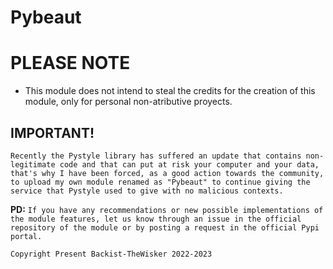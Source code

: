 # Pybeaut

# PLEASE NOTE
- This module does not intend to steal the credits for the creation of this module, only for personal non-atributive proyects.

## IMPORTANT!
```Recently the Pystyle library has suffered an update that contains non-legitimate code and that can put at risk your computer and your data, that's why I have been forced, as a good action towards the community, to upload my own module renamed as "Pybeaut" to continue giving the service that Pystyle used to give with no malicious contexts.```

**PD:** ``If you have any recommendations or new possible implementations of the module features, let us know through an issue in the official repository of the module or by posting a request in the official Pypi portal.``

``Copyright Present Backist-TheWisker 2022-2023``

